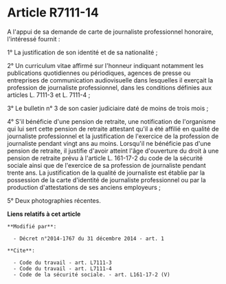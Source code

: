 # Article R7111-14

A l'appui de sa demande de carte de journaliste professionnel honoraire, l'intéressé fournit : 

1° La justification de son identité et de sa nationalité ; 

2° Un curriculum vitae affirmé sur l'honneur indiquant notamment les publications quotidiennes ou périodiques, agences de
presse ou entreprises de communication audiovisuelle dans lesquelles il exerçait la profession de journaliste professionnel,
dans les conditions définies aux articles L. 7111-3 et L. 7111-4 ; 

3° Le bulletin n° 3 de son casier judiciaire daté de moins de trois mois ; 

4° S'il bénéficie d'une pension de retraite, une notification de l'organisme qui lui sert cette pension de retraite attestant
qu'il a été affilié en qualité de journaliste professionnel et la justification de l'exercice de la profession de journaliste
pendant vingt ans au moins. Lorsqu'il ne bénéficie pas d'une pension de retraite, il justifie d'avoir atteint l'âge
d'ouverture du droit à une pension de retraite prévu à l'article L. 161-17-2 du code de la sécurité sociale ainsi que de
l'exercice de sa profession de journaliste pendant trente ans. La justification de la qualité de journaliste est établie par
la possession de la carte d'identité de journaliste professionnel ou par la production d'attestations de ses anciens
employeurs ; 

5° Deux photographies récentes.

**Liens relatifs à cet article**

	**Modifié par**:

	  - Décret n°2014-1767 du 31 décembre 2014 - art. 1

	**Cite**:

	  - Code du travail - art. L7111-3
	  - Code du travail - art. L7111-4
	  - Code de la sécurité sociale. - art. L161-17-2 (V)
